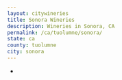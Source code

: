 ```yaml
---
layout: citywineries
title: Sonora Wineries
description: Wineries in Sonora, CA
permalink: /ca/tuolumne/sonora/
state: ca
county: tuolumne
city: sonora
---
```

-
